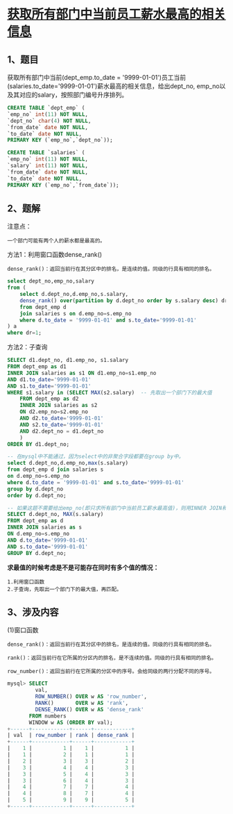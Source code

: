 # [获取所有部门中当前员工薪水最高的相关信息](https://www.nowcoder.com/practice/4a052e3e1df5435880d4353eb18a91c6?tpId=82&&tqId=29764&rp=1&ru=/ta/sql&qru=/ta/sql/question-ranking)


## 1、题目

获取所有部门中当前(dept_emp.to_date = '9999-01-01')员工当前(salaries.to_date='9999-01-01')薪水最高的相关信息，给出dept_no, emp_no以及其对应的salary，按照部门编号升序排列。

```sql
CREATE TABLE `dept_emp` (
`emp_no` int(11) NOT NULL,
`dept_no` char(4) NOT NULL,
`from_date` date NOT NULL,
`to_date` date NOT NULL,
PRIMARY KEY (`emp_no`,`dept_no`));

CREATE TABLE `salaries` (
`emp_no` int(11) NOT NULL,
`salary` int(11) NOT NULL,
`from_date` date NOT NULL,
`to_date` date NOT NULL,
PRIMARY KEY (`emp_no`,`from_date`));
```

## 2、题解

注意点：

    一个部门可能有两个人的薪水都是最高的。

方法1：利用窗口函数dense_rank()

    dense_rank()：返回当前行在其分区中的排名，是连续的值。同级的行具有相同的排名。

```sql
select dept_no,emp_no,salary 
from (
    select d.dept_no,d.emp_no,s.salary,
    dense_rank() over(partition by d.dept_no order by s.salary desc) dr
    from dept_emp d 
    join salaries s on d.emp_no=s.emp_no
    where d.to_date = '9999-01-01' and s.to_date='9999-01-01'
) a  
where dr=1;
```

方法2：子查询

```sql
SELECT d1.dept_no, d1.emp_no, s1.salary
FROM dept_emp as d1 
INNER JOIN salaries as s1 ON d1.emp_no=s1.emp_no
AND d1.to_date='9999-01-01'
AND s1.to_date='9999-01-01'
WHERE s1.salary in (SELECT MAX(s2.salary)  -- 先取出一个部门下的最大值
    FROM dept_emp as d2
    INNER JOIN salaries as s2
    ON d2.emp_no=s2.emp_no
    AND d2.to_date='9999-01-01'
    AND s2.to_date='9999-01-01'
    AND d2.dept_no = d1.dept_no
    )
ORDER BY d1.dept_no;
```

```sql
-- 在mysql中不能通过，因为select中的非聚合字段都要在group by中。
select d.dept_no,d.emp_no,max(s.salary) 
from dept_emp d join salaries s 
on d.emp_no=s.emp_no
where d.to_date = '9999-01-01' and s.to_date='9999-01-01'
group by d.dept_no
order by d.dept_no;

-- 如果这题不需要给出emp_no(即只求所有部门中当前员工薪水最高值)，则用INNER JOIN和GROUP BY和MAX即可解决：
SELECT d.dept_no, MAX(s.salary)
FROM dept_emp as d
INNER JOIN salaries as s
ON d.emp_no=s.emp_no
AND d.to_date='9999-01-01'
AND s.to_date='9999-01-01'
GROUP BY d.dept_no;
```

**求最值的时候考虑是不是可能存在同时有多个值的情况：**

    1.利用窗口函数
    2.子查询，先取出一个部门下的最大值，再匹配。

## 3、涉及内容

(1)窗口函数

	dense_rank()：返回当前行在其分区中的排名，是连续的值。同级的行具有相同的排名。

	rank()：返回当前行在它所属的分区内的排名，是不连续的值。同级的行具有相同的排名。

	row_number()：返回当前行在它所属的分区中的序号。会给同级的两行分配不同的序号。

```sql
mysql> SELECT
         val,
         ROW_NUMBER() OVER w AS 'row_number',
         RANK()       OVER w AS 'rank',
         DENSE_RANK() OVER w AS 'dense_rank'
       FROM numbers
       WINDOW w AS (ORDER BY val);
+------+------------+------+------------+
| val  | row_number | rank | dense_rank |
+------+------------+------+------------+
|    1 |          1 |    1 |          1 |
|    1 |          2 |    1 |          1 |
|    2 |          3 |    3 |          2 |
|    3 |          4 |    4 |          3 |
|    3 |          5 |    4 |          3 |
|    3 |          6 |    4 |          3 |
|    4 |          7 |    7 |          4 |
|    4 |          8 |    7 |          4 |
|    5 |          9 |    9 |          5 |
+------+------------+------+------------+
```